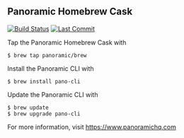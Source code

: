 Panoramic Homebrew Cask
-----------------------

[![Build Status](https://travis-ci.org/panoramichq/homebrew-brew.svg?branch=master)](https://travis-ci.org/panoramichq/homebrew-brew)
[![Last Commit](https://img.shields.io/github/last-commit/panoramichq/homebrew-brew)](https://github.com/panoramichq/homebrew-brew/commits/master)

Tap the Panoramic Homebrew Cask with

    $ brew tap panoramic/brew

Install the Panoramic CLI with

    $ brew install pano-cli

Update the Panoramic CLI with

    $ brew update
    $ brew upgrade pano-cli

For more information, visit https://www.panoramichq.com
